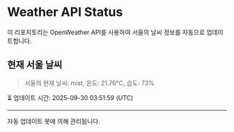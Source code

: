 
# Weather API Status

이 리포지토리는 OpenWeather API를 사용하여 서울의 날씨 정보를 자동으로 업데이트합니다.

## 현재 서울 날씨
> 서울의 현재 날씨: mist, 온도: 21.76°C, 습도: 73%

⏳ 업데이트 시간: 2025-09-30 03:51:59 (UTC)

---
자동 업데이트 봇에 의해 관리됩니다.

